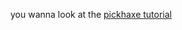   you wanna look at the [pickhaxe tutorial](https://github.com/EliteMasterEric/PickHaxe/wiki/Tutorial:-Your-First-Mod/)
